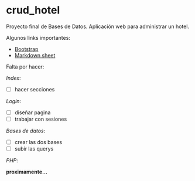 # crud_hotel
Proyecto final de Bases de Datos. Aplicación web para administrar un hotel.

Algunos links importantes:
* [Bootstrap](https://www.w3schools.com/bootstrap/default.asp)
* [Markdown sheet](https://guides.github.com/features/mastering-markdown/)

Falta por hacer:

*Index*:

- [ ] hacer secciones

*Login*:

- [ ] diseñar pagina
- [ ] trabajar con sesiones

*Bases de datos*:

- [ ] crear las dos bases
- [ ] subir las querys

*PHP*:

**proximamente...**
